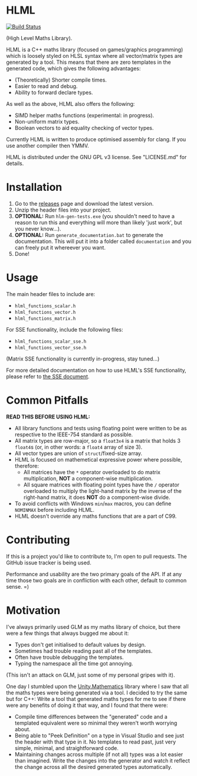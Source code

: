 # HLML

[![Build Status](https://travis-ci.com/floorman/HLML.svg?branch=master)](https://travis-ci.com/floorman/HLML)

(High Level Maths Library).

HLML is a C++ maths library (focused on games/graphics programming) which is loosely styled on HLSL syntax where all vector/matrix types are generated by a tool.  This means that there are zero templates in the generated code, which gives the following advantages:
* (Theoretically) Shorter compile times.
* Easier to read and debug.
* Ability to forward declare types.

As well as the above, HLML also offers the following:
* SIMD helper maths functions (experimental: in progress).
* Non-uniform matrix types.
* Boolean vectors to aid equality checking of vector types.

Currently HLML is written to produce optimised assembly for clang.  If you use another compiler then YMMV.

HLML is distributed under the GNU GPL v3 license.  See "LICENSE.md" for details.


Installation
============

1. Go to the [releases](https://github.com/floorman/HLML/releases) page and download the latest version.
2. Unzip the header files into your project.
3. **OPTIONAL:** Run ```hlm-gen-tests.exe``` (you shouldn't need to have a reason to run this and everything will more than likely 'just work', but you never know...).
4. **OPTIONAL:** Run ```generate_documentation.bat``` to generate the documentation.  This will put it into a folder called ```documentation``` and you can freely put it whereever you want.
5. Done!


Usage
=====
The main header files to include are:
* ```hlml_functions_scalar.h```
* ```hlml_functions_vector.h```
* ```hlml_functions_matrix.h```

For SSE functionality, include the following files:
* ```hlml_functions_scalar_sse.h```
* ```hlml_functions_vector_sse.h```

(Matrix SSE functionality is currently in-progress, stay tuned...)

For more detailed documentation on how to use HLML's SSE functionality, please refer to [the SSE document](https://github.com/floorman/HLML/doc/SSE.md).


Common Pitfalls
===============

**READ THIS BEFORE USING HLML:**

* All library functions and tests using floating point were written to be as respective to the IEEE-754 standard as possible.
* All matrix types are row-major, so a ```float3x4``` is a matrix that holds 3 ```float4```s (or, in other words: a ```float4``` array of size 3).
* All vector types are union of ```struct```/fixed-size array.
* HLML is focused on mathemetical expressive power where possible, therefore:
	* All matrices have the ```*``` operator overloaded to do matrix multiplication, **NOT** a component-wise multiplication.
	* All square matrices with floating point types have the ```/``` operator overloaded to multiply the light-hand matrix by the inverse of the right-hand matrix, it does **NOT** do a component-wise divide.
* To avoid conflicts with Windows ```min```/```max``` macros, you can define ```NOMINMAX``` before including HLML.
* HLML doesn't override any maths functions that are a part of C99.


Contributing
============

If this is a project you'd like to contribute to, I'm open to pull requests.  The GitHub issue tracker is being used.

Performance and usability are the two primary goals of the API.  If at any time those two goals are in confliction with each other, default to common sense.  =)


Motivation
==========

I've always primarily used GLM as my maths library of choice, but there were a few things that always bugged me about it:
* Types don't get initialised to default values by design.
* Sometimes had trouble reading past all of the templates.
* Often have trouble debugging the templates.
* Typing the namespace all the time got annoying.

(This isn't an attack on GLM, just some of my personal gripes with it).

One day I stumbled upon the [Unity.Mathematics](https://github.com/Unity-Technologies/Unity.Mathematics) library where I saw that all the maths types were being generated via a tool.  I decided to try the same but for C++: Write a tool that generated maths types for me to see if there were any benefits of doing it that way, and I found that there were:
* Compile time differences between the "generated" code and a templated equivalent were so minimal they weren't worth worrying about.
* Being able to "Peek Definition" on a type in Visual Studio and see just the header with that type in it.  No templates to read past, just very simple, minimal, and straightforward code.
* Maintaining changes across multiple (if not all) types was a lot easier than imagined.  Write the changes into the generator and watch it reflect the change across all the desired generated types automatically.
